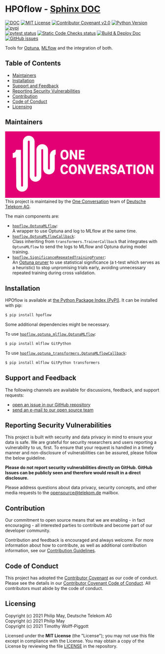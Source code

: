 # HPOflow - [Sphinx DOC](https://telekom.github.io/HPOflow/)

[![DOC](https://img.shields.io/badge/DOC-Sphinx-blue)](https://telekom.github.io/HPOflow/)
[![MIT License](https://img.shields.io/github/license/telekom/HPOflow)](https://github.com/telekom/HPOflow/blob/main/LICENSE)
[![Contributor Covenant v2.0](https://img.shields.io/badge/Contributor%20Covenant-v2.0%20adopted-ff69b4.svg)](https://github.com/telekom/HPOflow/blob/main/CODE_OF_CONDUCT.md)
[![Python Version](https://img.shields.io/pypi/pyversions/hpoflow)](https://www.python.org)
[![pypi](https://img.shields.io/pypi/v/hpoflow.svg)](https://pypi.python.org/pypi/hpoflow)
<br/>
[![pytest status](https://github.com/telekom/HPOflow/actions/workflows/pytest.yml/badge.svg)](https://github.com/telekom/HPOflow/actions/workflows/pytest.yml)
[![Static Code Checks status](https://github.com/telekom/HPOflow/actions/workflows/static_checks.yml/badge.svg)](https://github.com/telekom/HPOflow/actions/workflows/static_checks.yml)
[![Build & Deploy Doc](https://github.com/telekom/HPOflow/actions/workflows/build_deploy_doc.yml/badge.svg)](https://github.com/telekom/HPOflow/actions/workflows/build_deploy_doc.yml)
[![GitHub issues](https://img.shields.io/github/issues-raw/telekom/HPOflow)](https://github.com/telekom/HPOflow/issues)

Tools for [Optuna](https://optuna.readthedocs.io/), [MLflow](https://www.mlflow.org/docs/latest/index.html) and the integration of both.

## Table of Contents

- [Maintainers](#maintainers)
- [Installation](#installation)
- [Support and Feedback](#support-and-feedback)
- [Reporting Security Vulnerabilities](#reporting-security-vulnerabilities)
- [Contribution](#contribution)
- [Code of Conduct](#code-of-conduct)
- [Licensing](#licensing)

## Maintainers

[![One Conversation](https://raw.githubusercontent.com/telekom/HPOflow/main/docs/source/imgs/1c-logo.png)](https://www.welove.ai/)
<br/>
This project is maintained by the [One Conversation](https://www.welove.ai/)
team of [Deutsche Telekom AG](https://www.telekom.com/).

The main components are:

- [`hpoflow.OptunaMLflow`](https://github.com/telekom/HPOflow/blob/main/hpoflow/optuna_mlflow.py):<br/>
  A wrapper to use Optuna and log to MLflow at the same time.
- [`hpoflow.OptunaMLflowCallback`](https://github.com/telekom/HPOflow/blob/main/hpoflow/optuna_transformers.py):<br/>
  Class inheriting from `transformers.TrainerCallback` that integrates with `OptunaMLflow`
  to send the logs to MLflow and Optuna during model training.
- [`hpoflow.SignificanceRepeatedTrainingPruner`](https://github.com/telekom/HPOflow/blob/main/hpoflow/optuna.py):<br/>
  An [Optuna pruner](https://optuna.readthedocs.io/en/stable/reference/pruners.html)
  to use statistical significance (a t-test which serves as a heuristic) to stop
  unpromising trials early, avoiding unnecessary repeated training during cross validation.

## Installation

HPOflow is available at [the Python Package Index (PyPI)](https://pypi.org/project/hpoflow/).
It can be installed with pip:

```bash
$ pip install hpoflow
```

Some additional dependencies might be necessary.

To use [`hpoflow.optuna_mlflow.OptunaMLflow`](https://github.com/telekom/HPOflow/blob/main/hpoflow/optuna_mlflow.py):

```bash
$ pip install mlflow GitPython
```

To use [`hpoflow.optuna_transformers.OptunaMLflowCallback`](https://github.com/telekom/HPOflow/blob/main/hpoflow/optuna_transformers.py):

```bash
$ pip install mlflow GitPython transformers
```

## Support and Feedback

The following channels are available for discussions, feedback, and support requests:

- [open an issue in our GitHub repository](https://github.com/telekom/HPOflow/issues/new/choose)
- [send an e-mail to our open source team](mailto:opensource@telekom.de)

## Reporting Security Vulnerabilities

This project is built with security and data privacy in mind to ensure your data is safe.
We are grateful for security researchers and users reporting a vulnerability to us, first.
To ensure that your request is handled in a timely manner and non-disclosure of vulnerabilities
can be assured, please follow the below guideline.

**Please do not report security vulnerabilities directly on GitHub.
GitHub Issues can be publicly seen and therefore would result in a direct disclosure.**

Please address questions about data privacy, security concepts,
and other media requests to the [opensource@telekom.de](mailto:opensource@telekom.de) mailbox.

## Contribution

Our commitment to open source means that we are enabling - in fact encouraging - all interested
parties to contribute and become part of our developer community.

Contribution and feedback is encouraged and always welcome. For more information about how to
contribute, as well as additional contribution information, see our
[Contribution Guidelines](https://github.com/telekom/HPOflow/blob/main/CONTRIBUTING.md).

## Code of Conduct

This project has adopted the [Contributor Covenant](https://www.contributor-covenant.org/)
as our code of conduct. Please see the details in our
[Contributor Covenant Code of Conduct](https://github.com/telekom/HPOflow/blob/main/CODE_OF_CONDUCT.md).
All contributors must abide by the code of conduct.

## Licensing

Copyright (c) 2021 Philip May, Deutsche Telekom AG<br/>
Copyright (c) 2021 Philip May<br/>
Copyright (c) 2021 Timothy Wolff-Piggott

Licensed under the **MIT License** (the "License"); you may not use this file except in compliance with the License.
You may obtain a copy of the License by reviewing the file
[LICENSE](https://github.com/telekom/HPOflow/blob/main/LICENSE) in the repository.
